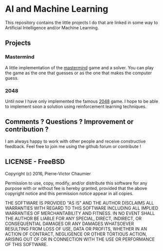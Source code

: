 # AI and Machine Learning

This repository contains the little projects I do that are linked in some way to Artificial Intelligence and/or Machine Learning.


## Projects

### Mastermind

A little implementation of the [mastermind](https://en.wikipedia.org/wiki/Mastermind_%28board_game%29) game and a solver. You can play the game as the one that guesses or as the one that makes the computer guess.


### 2048

Until now I have only implemented the famous [2048](http://gabrielecirulli.github.io/2048/) game. I hope to be able to implement soon a solution using reinforcement learning techniques.


## Comments ? Questions ? Improvement or contribution ?

I am always happy to work with other people and receive constructive feedback.
Feel free to join me using the github forum or contribute !


## LICENSE - FreeBSD

Copyright (c) 2016, Pierre-Victor Chaumier

Permission to use, copy, modify, and/or distribute this software for any
purpose with or without fee is hereby granted, provided that the above
copyright notice and this permission notice appear in all copies.

THE SOFTWARE IS PROVIDED "AS IS" AND THE AUTHOR DISCLAIMS ALL WARRANTIES
WITH REGARD TO THIS SOFTWARE INCLUDING ALL IMPLIED WARRANTIES OF
MERCHANTABILITY AND FITNESS. IN NO EVENT SHALL THE AUTHOR BE LIABLE FOR
ANY SPECIAL, DIRECT, INDIRECT, OR CONSEQUENTIAL DAMAGES OR ANY DAMAGES
WHATSOEVER RESULTING FROM LOSS OF USE, DATA OR PROFITS, WHETHER IN AN
ACTION OF CONTRACT, NEGLIGENCE OR OTHER TORTIOUS ACTION, ARISING OUT OF
OR IN CONNECTION WITH THE USE OR PERFORMANCE OF THIS SOFTWARE.

